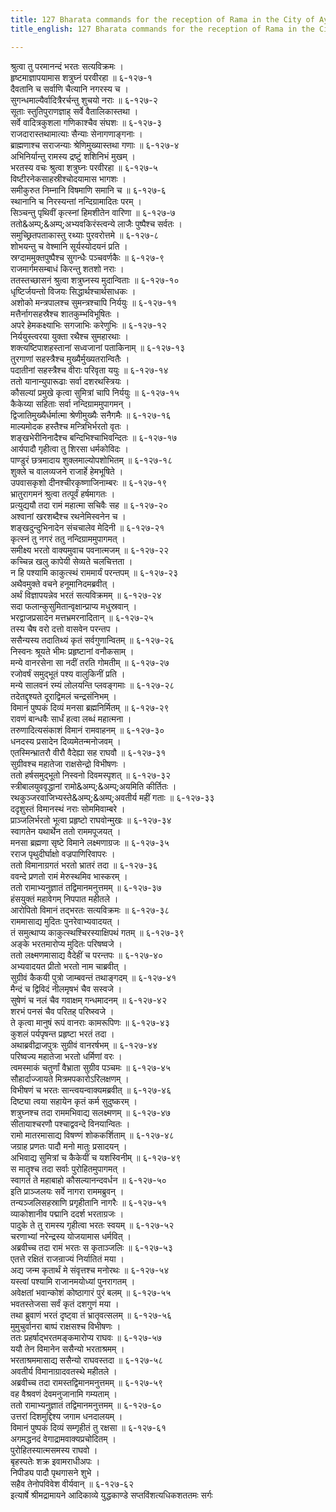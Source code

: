 ```yaml
---
title: 127 Bharata commands for the reception of Rama in the City of Ayodhya
title_english: 127 Bharata commands for the reception of Rama in the City of Ayodhya

---
```

श्रुत्वा तु परमानन्दं भरतः सत्यविक्रमः ।  
हृष्टमाज्ञापयामास शत्रुघ्नं परवीरहा ॥ ६-१२७-१  
दैवतानि च सर्वाणि चैत्यानि नगरस्य च ।  
सुगन्धमाल्यैर्वादित्रैरर्चन्तु शुचयो नराः ॥ ६-१२७-२  
सूताः स्तुतिपुराणज्ञाह् सर्वे वैतालिकास्तथा ।  
सर्वे वादित्रकुशला गणिकाश्चैव संघशः ॥ ६-१२७-३  
राजदारास्तथामात्याः सैन्याः सेनागणाङ्गनाः ।  
ब्राह्मणाश्च सराजन्याः श्रेणिमुख्यास्तथा गणाः ॥ ६-१२७-४  
अभिनिर्यान्तु रामस्य द्रष्टुं शशिनिभं मुखम् ।  
भरतस्य वचः श्रुत्वा शत्रुघ्नः परवीरहा ॥ ६-१२७-५  
विष्टीरनेकसाहस्रीश्चोदयामास भागशः ।  
समीकुरुत निम्नानि विषमाणि समानि च ॥ ६-१२७-६  
स्थानानि च निरस्यन्तां नन्दिग्रामादितः परम् ।  
सिञ्चन्तु पृथिवीं कृत्स्नां हिमशीतेन वारिणा ॥ ६-१२७-७  
ततो&अम्प्;&अम्प्;अभ्यवकिरंस्त्वन्ये लाजैः पुष्पैश्च सर्वतः ।  
समुच्छ्रितपताकास्तु रथ्याः पुरवरोत्तमे ॥ ६-१२७-८  
शोभयन्तु च वेश्मानि सूर्यस्योदयनं प्रति ।  
स्रग्दाममुक्तपुष्पैश्च सुगन्धैः पञ्चवर्णकैः ॥ ६-१२७-९  
राजमार्गमसम्बाधं किरन्तु शतशो नराः ।  
ततस्तच्छासनं श्रुत्वा शत्रुघ्नस्य मुदान्विताः ॥ ६-१२७-१०  
धृष्टिर्जयन्तो विजयः सिद्धार्थश्चार्थसाधकः ।  
अशोको मन्त्रपालश्च सुमन्त्रश्चापि निर्ययुः ॥ ६-१२७-११  
मत्तैर्नागसहस्रैश्च शातकुम्भविभूषितः ।  
अपरे हेमकक्ष्याभिः सगजाभिः करेणुभिः ॥ ६-१२७-१२  
निर्ययुस्त्वरया युक्ता रथैश्च सुमहारथाः ।  
शक्त्यष्टिपाशहस्तानां सध्वजानां पताकिनाम् ॥ ६-१२७-१३  
तुरगाणां सहस्त्रैश्च मुख्यैर्मुख्यतरान्वितैः ।  
पदातीनां सहस्त्रैश्च वीराः परिवृता ययुः ॥ ६-१२७-१४  
ततो यानान्युपारूढाः सर्वा दशरथस्त्रियः ।  
कौसल्यां प्रमुखे कृत्वा सुमित्रां चापि निर्ययुः ॥ ६-१२७-१५  
कैकेय्या सहिताः सर्वा नन्दिग्राममुपागमन् ।  
द्विजातिमुख्यैर्धर्मात्मा श्रेणीमुख्यैः सनैगमैः ॥ ६-१२७-१६  
माल्यमोदक हस्तैश्च मन्त्रिभिर्भरतो वृतः ।  
शङ्खभेरीनिनादैश्च बन्दिभिश्चाभिवन्दितः ॥ ६-१२७-१७  
आर्यपादौ गृहीत्वा तु शिरसा धर्मकोविदः ।  
पाण्डुरं छत्रमादाय शुक्लमाल्योपशोभितम् ॥ ६-१२७-१८  
शुक्ले च वालव्यजने राजार्हे हेमभूषिते ।  
उपवासकृशो दीनश्चीरकृष्णाजिनाम्बरः ॥ ६-१२७-१९  
भ्रातुरागमनं श्रुत्वा तत्पूर्वं हर्षमागतः ।  
प्रत्युद्ययौ तदा रामं महात्मा सचिवैः सह ॥ ६-१२७-२०  
अश्वानां खरशब्दैश्च रथनेमिस्वनेन च ।  
शङ्खदुन्दुभिनादेन संचचालेव मेदिनी ॥ ६-१२७-२१  
कृत्स्नं तु नगरं ततु नन्दिग्राममुपागमत् ।  
समीक्ष्य भरतो वाक्यमुवाच पवनात्मजम् ॥ ६-१२७-२२  
कच्चिन्न खलु कापेयी सेव्यते चलचित्तता ।  
न हि पश्यामि काकुत्स्थं राममार्यं परन्तपम् ॥ ६-१२७-२३  
अथैवमुक्ते वचने हनूमानिदमब्रवीत् ।  
अर्थं विज्ञापयन्नेव भरतं सत्यविक्रमम् ॥ ६-१२७-२४  
सदा फलान्कुसुमितान्वृक्षान्प्राप्य मधुस्रवान् ।  
भरद्वाजप्रसादेन मत्तभ्रमरनादितान् ॥ ६-१२७-२५  
तस्य चैष वरो दत्तो वासवेन परन्तप ।  
ससैन्यस्य तदातिथ्यं कृतं सर्वगुणान्वितम् ॥ ६-१२७-२६  
निस्वनः श्रूयते भीमः प्रहृष्टानां वनौकसाम् ।  
मन्ये वानरसेना सा नदीं तरति गोमतीम् ॥ ६-१२७-२७  
रजोवर्षं समुद्भूतं पश्य वालुकिनीं प्रति ।  
मन्ये सालवनं रम्यं लोलयन्ति प्लवङ्गमाः ॥ ६-१२७-२८  
तदेतद्दृश्यते दूराद्विमलं चन्द्रसंनिभम् ।  
विमानं पुष्पकं दिव्यं मनसा ब्रह्मनिर्मितम् ॥ ६-१२७-२९  
रावणं बान्धवैः सार्धं हत्वा लब्धं महात्मना ।  
तरुणादित्यसंकाशं विमानं रामवाहनम् ॥ ६-१२७-३०  
धनदस्य प्रसादेन दिव्यमेतन्मनोजवम् ।  
एतस्मिन्भ्रातरौ वीरौ वैदेह्या सह राघवौ ॥ ६-१२७-३१  
सुग्रीवश्च महातेजा राक्षसेन्द्रो विभीषणः ।  
ततो हर्षसमुद्भूतो निस्वनो दिवमस्पृशत् ॥ ६-१२७-३२  
स्त्रीबालयुववृद्धानां रामो&अम्प्;&अम्प्;अयमिति कीर्तितः ।  
रथकुञ्जरवाजिभ्यस्ते&अम्प्;&अम्प्;अवतीर्य महीं गताः ॥ ६-१२७-३३  
ददृशुस्तं विमानस्थं नराः सोममिवाम्बरे ।  
प्राञ्जलिर्भरतो भूत्वा प्रहृष्टो राघवोन्मुखः ॥ ६-१२७-३४  
स्वागतेन यथार्थेन ततो राममपूजयत् ।  
मनसा ब्रह्मणा सृष्टे विमाने लक्ष्मणाग्रजः ॥ ६-१२७-३५  
रराज पृथुदीर्घाक्षो वज्रपाणिरिवापरः ।  
ततो विमानाग्रगतं भरतो भ्रातरं तदा ॥ ६-१२७-३६  
ववन्दे प्रणतो रामं मेरुस्थमिव भास्करम् ।  
ततो रामाभ्यनुज्ञातं तद्विमानमनुत्तमम् ॥ ६-१२७-३७  
हंसयुक्तं महावेगम् निपपात महीतले ।  
आरोपितो विमानं तद्भरतः सत्यविक्रमः ॥ ६-१२७-३८  
राममासाद्य मुदितः पुनरेवाभ्यवादयत् ।  
तं समुत्थाप्य काकुत्स्थश्चिरस्याक्षिपथं गतम् ॥ ६-१२७-३९  
अङ्के भरतमारोप्य मुदितः परिषष्वजे ।  
ततो लक्ष्मणमासाद्य वैदेहीं च परन्तपः ॥ ६-१२७-४०  
अभ्यवादयत प्रीतो भरतो नाम चाब्रवीत् ।  
सुग्रीवं कैकयी पुत्रो जाम्बवन्तं तथाङ्गदम् ॥ ६-१२७-४१  
मैन्दं च द्विविदं नीलमृषभं चैव सस्वजे ।  
सुषेणं च नलं चैव गवाक्षम् गन्धमादनम् ॥ ६-१२७-४२  
शरभं पनसं चैव परितह् परिष्स्वजे ।  
ते कृत्वा मानुषं रूपं वानराः कामरूपिणः ॥ ६-१२७-४३  
कुशलं पर्यपृषन्त प्रहृष्टा भरतं तदा ।  
अथाब्रवीद्राजपुत्रः सुग्रीवं वानरर्षभम् ॥ ६-१२७-४४  
परिष्वज्य महातेजा भरतो धर्मिणां वरः ।  
त्वमस्माकं चतुर्णां वैभ्राता सुग्रीव पञ्चमः ॥ ६-१२७-४५  
सौहार्दाज्जायते मित्रमपकारोऽरिलक्षणम् ।  
विभीषणं च भरतः सान्त्वयन्वाक्यमब्रवीत् ॥ ६-१२७-४६  
दिष्ट्या त्वया सहायेन कृतं कर्म सुदुष्करम् ।  
शत्रुघ्नश्च तदा राममभिवाद्य सलक्ष्मणम् ॥ ६-१२७-४७  
सीतायाश्चरणौ पश्चाद्ववन्दे विनयान्वितः ।  
रामो मातरमासाद्य विषण्णं शोककर्शिताम् ॥ ६-१२७-४८  
जग्राह प्रणतः पादौ मनो मातुः प्रसादयन् ।  
अभिवाद्य सुमित्रां च कैकेयीं च यशस्विनीम् ॥ ६-१२७-४९  
स मातॄश्च तदा सर्वाः पुरोहितमुपागमत् ।  
स्वागतं ते महाबाहो कौसल्यानन्दवर्धन ॥ ६-१२७-५०  
इति प्राञ्जलयः सर्वे नागरा राममब्रुवन् ।  
तन्यञ्जलिसहस्राणि प्रगृहीतानि नागरैः ॥ ६-१२७-५१  
व्याकोशानीव पद्मानि ददर्श भरताग्रजः ।  
पादुके ते तु रामस्य गृहीत्वा भरतः स्वयम् ॥ ६-१२७-५२  
चरणाभ्यां नरेन्द्रस्य योजयामास धर्मवित् ।  
अब्रवीच्च तदा रामं भरतः स कृताञ्जलिः ॥ ६-१२७-५३  
एतत्ते रक्षितं राजन्राज्यं निर्यातितं मया ।  
अद्य जन्म कृतार्थं मे संवृत्तश्च मनोरथः ॥ ६-१२७-५४  
यस्त्वां पश्यामि राजानमयोध्यां पुनरागतम् ।  
अवेक्षतां भवान्कोशं कोष्ठागारं पुरं बलम् ॥ ६-१२७-५५  
भवतस्तेजसा सर्वं कृतं दशगुणं मया ।  
तथा ब्रुवाणं भरतं दृष्ट्वा तं भ्रातृवत्सलम् ॥ ६-१२७-५६  
मुमुचुर्वानरा बाष्पं राक्षसश्च विभीषणः ।  
ततः प्रहर्षाद्भरतमङ्कमारोप्य राघवः ॥ ६-१२७-५७  
ययौ तेन विमानेन ससैन्यो भरताश्रमम् ।  
भरताश्रममासाद्य ससैन्यो राघवस्तदा ॥ ६-१२७-५८  
अवतीर्य विमानाग्रादवतस्थे महीतले ।  
अब्रवीच्च तदा रामस्तद्विमानमनुत्तमम् ॥ ६-१२७-५९  
वह वैश्रवणं देवमनुजानामि गम्यताम् ।  
ततो रामाभ्यनुज्ञातं तद्विमानमनुत्तमम् ॥ ६-१२७-६०  
उत्तरां दिशमुद्दिश्य जगाम धनदालयम् ।  
विमानं पुष्पकं दिव्यं सम्गृहीतं तु रक्षसा ॥ ६-१२७-६१  
अगमद्धनदं वेगाद्रामवाक्यप्रचोदितम् ।  
पुरोहितस्यात्मसमस्य राघवो ।  
बृहस्पतेः शक्र इवामराधीअपः ।  
निपीड्य पादौ पृथगासने शुभे ।  
सहैव तेनोपविवेश वीर्यवान् ॥ ६-१२७-६२  
इत्यार्षे श्रीमद्रामायने आदिकाव्ये युद्धकाण्डे सप्तविंशत्यधिकशततमः सर्गः